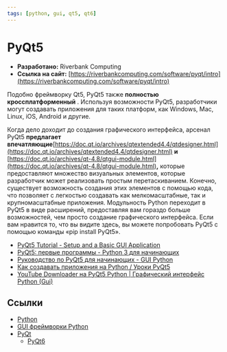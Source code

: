 ```yaml
---
tags: [python, gui, qt5, qt6]
---
```

# PyQt5

- **Разработано:** Riverbank Computing
- **Ссылка на сайт:** [https://riverbankcomputing.com/software/pyqt/intro](https://riverbankcomputing.com/software/pyqt/intro)

Подобно фреймворку Qt5, PyQt5 также **полностью кроссплатформенный** . Используя возможности PyQt5, разработчики могут создавать приложения для таких платформ, как Windows, Mac, Linux, iOS, Android и другие.

Когда дело доходит до создания графического интерфейса, арсенал PyQt5 **предлагает впечатляющие**[https://doc.qt.io/archives/qtextended4.4/qtdesigner.html](https://doc.qt.io/archives/qtextended4.4/qtdesigner.html) **и** [https://doc.qt.io/archives/qt-4.8/qtgui-module.html](https://doc.qt.io/archives/qt-4.8/qtgui-module.html)**,** которые предоставляют множество визуальных элементов, которые разработчик может реализовать простым перетаскиванием. Конечно, существует возможность создания этих элементов с помощью кода, что позволяет с легкостью создавать как мелкомасштабные, так и крупномасштабные приложения. Модульность Python переходит в PyQt5 в виде расширений, предоставляя вам гораздо больше возможностей, чем просто создание графического интерфейса. Если вам нравится то, что вы видите здесь, вы можете попробовать PyQt5 с помощью команды «pip install PyQt5».

- [PyQt5 Tutorial - Setup and a Basic GUI Application](https://youtu.be/Vde5SH8e1OQ)
- [PyQt5: первые программы - Python 3 для начинающих](https://pythonworld.ru/gui/pyqt5-firstprograms.html)
- [Руководство по PyQt5 для начинающих - GUI Python](https://python-scripts.com/pyqt5)
- [Как создавать приложения на Python / Уроки PyQt5](https://www.youtube.com/watch?v=eTL25yiNpG4&list=PLxiU3nwEQ4PFYw-kaE5kAT17AtxhvLM71)
- [YouTube Downloader на PyQt5 Python | Графический интерфейс Python (Gui)](https://youtu.be/oc8ao-lrViQ)

## Ссылки

- [Python](Python.md)
- [GUI фреймворки Python](GUI%20фреймворки%20Python.md)
- [PyQt](PyQt.md)
  - [PyQt6](PyQt6.md)
